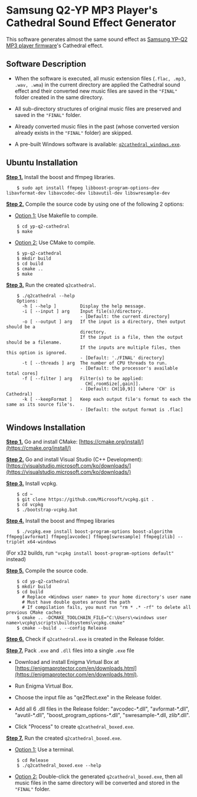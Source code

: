 
# Samsung Q2-YP MP3 Player's Cathedral Sound Effect Generator


This software generates almost the same sound effect as [Samsung YP-Q2 MP3 player firmware](https://github.com/LemonBoy/Q2-Tools)'s Cathedral effect.


## Software Description

- When the software is executed, all music extension files (`.flac, .mp3, .wav, .wma`) in the current directory are applied the Cathedral sound effect and their converted new music files are saved in the `"FINAL"` folder created in the same directory.

- All sub-directory structures of original music files are preserved and saved in the `"FINAL"` folder. 

- Already converted music files in the past (whose converted version already exists in the `"FINAL"` folder) are skipped. 

- A pre-built Windows software is available:  [`q2cathedral_windows.exe`](https://github.com/gogo9th/yp-q2-cathedral/blob/main/q2cathedral_windows.exe).


## Ubuntu Installation

<b><u>Step 1.</u></b> Install the boost and ffmpeg libraries.
```console
    $ sudo apt install ffmpeg libboost-program-options-dev libavformat-dev libavcodec-dev libavutil-dev libswresample-dev
```

<b><u>Step 2.</u></b> Compile the source code by using one of the following 2 options:

* <u>Option 1:</u> Use Makefile to compile.
```console
    $ cd yp-q2-cathedral
    $ make
```
* <u>Option 2:</u> Use CMake to compile.
```console
    $ yp-q2-cathedral
    $ mkdir build
    $ cd build
    $ cmake ..
    $ make
```

<b><u>Step 3.</u></b> Run the created `q2cathedral`.
```console
    $ ./q2cathedral --help 
    Options:
      -h [ --help ]         Display the help message.
      -i [ --input ] arg    Input file(s)/directory.
                            - [Default: the current directory]
      -o [ --output ] arg   If the input is a directory, then output should be a 
                            directory.
                            If the input is a file, then the output should be a filename.
                            If the inputs are multiple files, then this option is ignored.
                            - [Default: './FINAL' directory]
      -t [ --threads ] arg  The number of CPU threads to run.
                            - [Default: the processor's available total cores]
      -f [ --filter ] arg   Filter(s) to be applied: 
                              CH[,roomSize[,gain]].
                            - [Default: CH[10,9]] (where 'CH' is Cathedral)
      -k [ --keepFormat ]   Keep each output file's format to each the same as its source file's.
                            - [Default: the output format is .flac]
```


## Windows Installation

<b><u>Step 1.</u></b> Go and install CMake: [https://cmake.org/install/](https://cmake.org/install/)

<b><u>Step 2.</u></b> Go and install Visual Studio (C++ Development): [https://visualstudio.microsoft.com/ko/downloads/](https://visualstudio.microsoft.com/ko/downloads/)

<b><u>Step 3.</u></b> Install vcpkg.

```console
    $ cd ~
    $ git clone https://github.com/Microsoft/vcpkg.git .
    $ cd vcpkg
    $ ./bootstrap-vcpkg.bat
```

<b><u>Step 4.</u></b> Install the boost and ffmpeg libraries

```console
    $ ./vcpkg.exe install boost-program-options boost-algorithm ffmpeg[avformat] ffmpeg[avcodec] ffmpeg[swresample] ffmpeg[zlib] --triplet x64-windows
```
(For x32 builds, run `"vcpkg install boost-program-options default"` instead)


<b><u>Step 5.</u></b> Compile the source code.
```console
    $ cd yp-q2-cathedral
    $ mkdir build
    $ cd build
      # Replace <Windows user name> to your home directory's user name
      # Must have double quotes around the path
      # If compilation fails, you must run "rm * .* -rf" to delete all previous CMake caches
    $ cmake .. -DCMAKE_TOOLCHAIN_FILE="C:\Users\<windows user name>\vcpkg\scripts\buildsystems\vcpkg.cmake"
    $ cmake --build . --config Release
```

<b><u>Step 6.</u></b> Check if `q2cathedral.exe` is created in the Release folder.

<b><u>Step 7.</u></b> Pack `.exe` and `.dll` files into a single `.exe` file

- Download and install Enigma Virtual Box at [https://enigmaprotector.com/en/downloads.html](https://enigmaprotector.com/en/downloads.html).

- Run Enigma Virtual Box.

- Choose the input file as "qe2ffect.exe" in the Release folder.

- Add all 6 .dll files in the Release folder: "avcodec-\*.dll", "avformat-\*.dll", "avutil-\*.dll", "boost_program_options-\*.dll", "swresample-\*.dll, zlib*.dll".

- Click "Process" to create `q2cathedral_boxed.exe`.


<b><u>Step 7.</u></b> Run the created `q2cathedral_boxed.exe`.

* <u>Option 1:</u> Use a terminal. 
```console
    $ cd Release
    $ ./q2cathedral_boxed.exe --help 
```
* <u>Option 2:</u> Double-click the generated `q2cathedral_boxed.exe`, then all music files in the same directory will be converted and stored in the `"FINAL"` folder.
